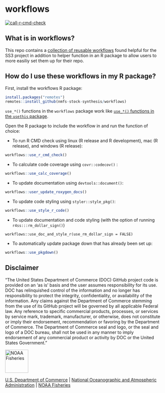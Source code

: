 # workflows

[![call-r-cmd-check](https://github.com/nmfs-stock-synthesis/workflows/actions/workflows/call-r-cmd-check.yml/badge.svg)](https://github.com/nmfs-stock-synthesis/workflows/actions/workflows/call-r-cmd-check.yml)

## What is in workflows?

This repo contains a [collection of reusable workflows](https://github.com/nmfs-stock-synthesis/workflows/tree/main/.github/workflows) found helpful for the SS3 project in addition to helper function in an R package to allow users to more easiliy set them up for their repo.

## How do I use these workflows in my R package?

First, install the workflows R package:
```r
install.packages("remotes")
remotes::install_github(nmfs-stock-synthesis/workflows)
```
`use_*()` functions in the `workflows` package work like [`use_*()` functions in the `usethis` package](https://github.com/r-lib/usethis#usage).

Open the R package to include the workflow in and run the function of choice:

- To run R CMD check using linux (R release and R development), mac (R release), and windows (R release):
```r
workflows::use_r_cmd_check()
```
- To calculate code coverage using `covr::codecov()` :
```r
workflows::use_calc_coverage()
```

- To update documentation using `devtools::document()`:
```r
workflows::user_update_roxygen_docs()
```

- To update code styling using `styler::style_pkg()`:
```r
workflows::use_style_r_code()
```

- To update documentation and code styling (with the option of running `r4ss:::rm_dollar_sign()`)
```
workflows::use_doc_and_style_r(use_rm_dollar_sign = FALSE)
```

- To automatically update package down that has already been set up:
```r
workflows::use_pkgdown()
```

## Disclaimer

“The United States Department of Commerce (DOC) GitHub project code is provided on an ‘as is’ basis and the user assumes responsibility for its use. DOC has relinquished control of the information and no longer has responsibility to protect the integrity, confidentiality, or availability of the information. Any claims against the Department of Commerce stemming from the use of its GitHub project will be governed by all applicable Federal law. Any reference to specific commercial products, processes, or services by service mark, trademark, manufacturer, or otherwise, does not constitute or imply their endorsement, recommendation or favoring by the Department of Commerce. The Department of Commerce seal and logo, or the seal and logo of a DOC bureau, shall not be used in any manner to imply endorsement of any commercial product or activity by DOC or the United States Government.”

<img src="https://raw.githubusercontent.com/nmfs-general-modeling-tools/nmfspalette/main/man/figures/noaa-fisheries-rgb-2line-horizontal-small.png" height="75" alt="NOAA Fisheries">

[U.S. Department of Commerce](https://www.commerce.gov/) | [National Oceanographic and Atmospheric Administration](https://www.noaa.gov) | [NOAA Fisheries](https://www.fisheries.noaa.gov/)
